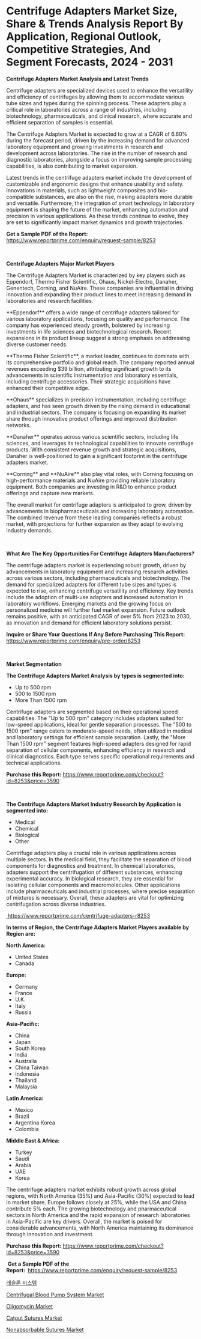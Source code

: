 <p><h1>Centrifuge Adapters Market Size, Share & Trends Analysis Report By Application, Regional Outlook, Competitive Strategies, And Segment Forecasts, 2024 - 2031</h1></p><p><strong>Centrifuge Adapters Market Analysis and Latest Trends</strong></p>
<p><p>Centrifuge adapters are specialized devices used to enhance the versatility and efficiency of centrifuges by allowing them to accommodate various tube sizes and types during the spinning process. These adapters play a critical role in laboratories across a range of industries, including biotechnology, pharmaceuticals, and clinical research, where accurate and efficient separation of samples is essential.</p><p>The Centrifuge Adapters Market is expected to grow at a CAGR of 6.60% during the forecast period, driven by the increasing demand for advanced laboratory equipment and growing investments in research and development across laboratories. The rise in the number of research and diagnostic laboratories, alongside a focus on improving sample processing capabilities, is also contributing to market expansion.</p><p>Latest trends in the centrifuge adapters market include the development of customizable and ergonomic designs that enhance usability and safety. Innovations in materials, such as lightweight composites and bio-compatible substances, are also on the rise, making adapters more durable and versatile. Furthermore, the integration of smart technology in laboratory equipment is shaping the future of the market, enhancing automation and precision in various applications. As these trends continue to evolve, they are set to significantly impact market dynamics and growth trajectories.</p></p>
<p><strong>Get a Sample PDF of the Report:&nbsp;</strong> <a href="https://www.reportprime.com/enquiry/request-sample/8253">https://www.reportprime.com/enquiry/request-sample/8253</a></p>
<p>&nbsp;</p>
<p><strong>Centrifuge Adapters Major Market Players</strong></p>
<p><p>The Centrifuge Adapters Market is characterized by key players such as Eppendorf, Thermo Fisher Scientific, Ohaus, Nickel-Electro, Danaher, Genentech, Corning, and NuAire. These companies are influential in driving innovation and expanding their product lines to meet increasing demand in laboratories and research facilities.</p><p>**Eppendorf** offers a wide range of centrifuge adapters tailored for various laboratory applications, focusing on quality and performance. The company has experienced steady growth, bolstered by increasing investments in life sciences and biotechnological research. Recent expansions in its product lineup suggest a strong emphasis on addressing diverse customer needs.</p><p>**Thermo Fisher Scientific**, a market leader, continues to dominate with its comprehensive portfolio and global reach. The company reported annual revenues exceeding $39 billion, attributing significant growth to its advancements in scientific instrumentation and laboratory essentials, including centrifuge accessories. Their strategic acquisitions have enhanced their competitive edge.</p><p>**Ohaus** specializes in precision instrumentation, including centrifuge adapters, and has seen growth driven by the rising demand in educational and industrial sectors. The company is focusing on expanding its market share through innovative product offerings and improved distribution networks.</p><p>**Danaher** operates across various scientific sectors, including life sciences, and leverages its technological capabilities to innovate centrifuge products. With consistent revenue growth and strategic acquisitions, Danaher is well-positioned to gain a significant footprint in the centrifuge adapters market.</p><p>**Corning** and **NuAire** also play vital roles, with Corning focusing on high-performance materials and NuAire providing reliable laboratory equipment. Both companies are investing in R&D to enhance product offerings and capture new markets.</p><p>The overall market for centrifuge adapters is anticipated to grow, driven by advancements in biopharmaceuticals and increasing laboratory automation. The combined revenue from these leading companies reflects a robust market, with projections for further expansion as they adapt to evolving industry demands.</p></p>
<p>&nbsp;</p>
<p><strong>What Are The Key Opportunities For Centrifuge Adapters Manufacturers?</strong></p>
<p><p>The centrifuge adapters market is experiencing robust growth, driven by advancements in laboratory equipment and increasing research activities across various sectors, including pharmaceuticals and biotechnology. The demand for specialized adapters for different tube sizes and types is expected to rise, enhancing centrifuge versatility and efficiency. Key trends include the adoption of multi-use adapters and increased automation in laboratory workflows. Emerging markets and the growing focus on personalized medicine will further fuel market expansion. Future outlook remains positive, with an anticipated CAGR of over 5% from 2023 to 2030, as innovation and demand for efficient laboratory solutions persist.</p></p>
<p><strong>Inquire or Share Your Questions If Any Before Purchasing This Report:</strong> <a href="https://www.reportprime.com/enquiry/pre-order/8253">https://www.reportprime.com/enquiry/pre-order/8253</a></p>
<p>&nbsp;</p>
<p><strong>Market Segmentation</strong></p>
<p><strong>The Centrifuge Adapters Market Analysis by types is segmented into:</strong></p>
<p><ul><li>Up to 500 rpm</li><li>500 to 1500 rpm</li><li>More Than 1500 rpm</li></ul></p>
<p><p>Centrifuge adapters are segmented based on their operational speed capabilities. The "Up to 500 rpm" category includes adapters suited for low-speed applications, ideal for gentle separation processes. The "500 to 1500 rpm" range caters to moderate-speed needs, often utilized in medical and laboratory settings for efficient sample separation. Lastly, the "More Than 1500 rpm" segment features high-speed adapters designed for rapid separation of cellular components, enhancing efficiency in research and clinical diagnostics. Each type serves specific operational requirements and technical applications.</p></p>
<p><strong>Purchase this Report:&nbsp;</strong><a href="https://www.reportprime.com/checkout?id=8253&price=3590">https://www.reportprime.com/checkout?id=8253&price=3590</a></p>
<p>&nbsp;</p>
<p><strong>The Centrifuge Adapters Market Industry Research by Application is segmented into:</strong></p>
<p><ul><li>Medical</li><li>Chemical</li><li>Biological</li><li>Other</li></ul></p>
<p><p>Centrifuge adapters play a crucial role in various applications across multiple sectors. In the medical field, they facilitate the separation of blood components for diagnostics and treatment. In chemical laboratories, adapters support the centrifugation of different substances, enhancing experimental accuracy. In biological research, they are essential for isolating cellular components and macromolecules. Other applications include pharmaceuticals and industrial processes, where precise separation of mixtures is necessary. Overall, these adapters are vital for optimizing centrifugation across diverse industries.</p></p>
<p><a href="https://www.reportprime.com/centrifuge-adapters-r8253">&nbsp;https://www.reportprime.com/centrifuge-adapters-r8253</a></p>
<p><strong>In terms of Region, the Centrifuge Adapters Market Players available by Region are:</strong></p>
<p>
    <p> <strong> North America: </strong>
        <ul>
            <li>United States</li>
            <li>Canada</li>
        </ul>
        </p> 
    <p> <strong> Europe: </strong>
        <ul>
            <li>Germany</li>
            <li>France</li>
            <li>U.K.</li>
            <li>Italy</li>
            <li>Russia</li>
        </ul>
        </p> 
    <p> <strong> Asia-Pacific: </strong>
        <ul>
            <li>China</li>
            <li>Japan</li>
            <li>South Korea</li>
            <li>India</li>
            <li>Australia</li>
            <li>China Taiwan</li>
            <li>Indonesia</li>
            <li>Thailand</li>
            <li>Malaysia</li>
        </ul>
        </p> 
    <p> <strong> Latin America: </strong>
        <ul>
            <li>Mexico</li>
            <li>Brazil</li>
            <li>Argentina Korea</li>
            <li>Colombia</li>
        </ul>
        </p> 
    <p> <strong> Middle East & Africa: </strong>
        <ul>
            <li>Turkey</li>
            <li>Saudi</li>
            <li>Arabia</li>
            <li>UAE</li>
            <li>Korea</li>
        </ul>
    </p>
    </p>
<p><p>The centrifuge adapters market exhibits robust growth across global regions, with North America (35%) and Asia-Pacific (30%) expected to lead in market share. Europe follows closely at 25%, while the USA and China contribute 5% each. The growing biotechnology and pharmaceutical sectors in North America and the rapid expansion of research laboratories in Asia-Pacific are key drivers. Overall, the market is poised for considerable advancements, with North America maintaining its dominance through innovation and investment.</p></p>
<p><strong>Purchase this Report: </strong><a href="https://www.reportprime.com/checkout?id=8253&price=3590">https://www.reportprime.com/checkout?id=8253&price=3590</a></p>
<p>&nbsp;<strong>Get a Sample PDF of the Report:&nbsp;&nbsp;</strong><a href="https://www.reportprime.com/enquiry/request-sample/8253">https://www.reportprime.com/enquiry/request-sample/8253</a></p>
<p><strong></strong></p>
<p><p><a href="https://medium.com/@rudyswaniafgwski56664/%ED%8E%98%EC%91%A4%EC%9A%B4-%EC%8B%9C%EC%8A%A4%ED%85%9C-%EC%8B%9C%EC%9E%A5-%EB%8F%99%ED%96%A5-%EC%8B%9C%EC%9E%A5-%EC%84%B8%EB%B6%84%ED%99%94%EC%97%90-%EB%8C%80%ED%95%9C-%EC%9E%90%EC%84%B8%ED%95%9C-%EC%97%B0%EA%B5%AC%EC%99%80-%EC%8B%A0%ED%9D%A5-%EB%8F%99%ED%96%A5%EC%9D%98-%EC%A4%91%EC%9A%94%EC%84%B1-%EB%B6%84%EC%84%9D-e56a75f8f3f5">레슬론 시스템</a></p><p><a href="https://medium.com/@kellygordon08/centrifugal-blood-pump-system-market-global-market-share-and-ranking-overall-sales-and-demand-b9e863d7787a">Centrifugal Blood Pump System Market</a></p><p><a href="https://issuu.com/reportprime-2/docs/oligomycin-market-size-2030.pptx_5760b1849a94ca">Oligomycin Market</a></p><p><a href="https://www.linkedin.com/pulse/catgut-sutures-market-trends-strategic-insights-2024-2031-gh7hf?trackingId=umvnz5gKT16RKuwqlAhiPg%3D%3D">Catgut Sutures Market</a></p><p><a href="https://www.linkedin.com/pulse/what-growth-opportunities-challenges-nonabsorbable-sutures-3harf?trackingId=Ufdai1TNRUWYw12zrcQepg%3D%3D">Nonabsorbable Sutures Market</a></p></p>